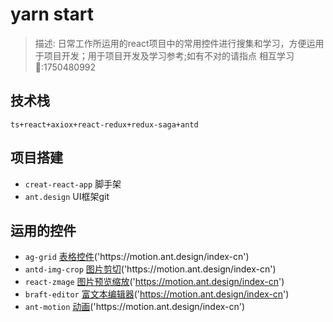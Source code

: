 # yarn start
>描述: 日常工作所运用的react项目中的常用控件进行搜集和学习，方便运用于项目开发；用于项目开发及学习参考;如有不对的请指点 相互学习 🐧:1750480992
## 技术栈
`ts+react+axiox+react-redux+redux-saga+antd`
## 项目搭建
* ` creat-react-app ` 脚手架
* ` ant.design ` UI框架git
## 运用的控件
* `ag-grid` [表格控件]('https://motion.ant.design/index-cn')('https://motion.ant.design/index-cn')
* `antd-img-crop` [图片剪切]('https://github.com/nanxiaobei/antd-img-crop')('https://motion.ant.design/index-cn')
* `react-zmage` [图片预览缩放]('https://zmage.caldis.me/)('https://motion.ant.design/index-cn')
* `braft-editor` [富文本编辑器]('https://braft.margox.cn/)('https://motion.ant.design/index-cn')
* `ant-motion` [动画]('https://motion.ant.design/index-cn')('https://motion.ant.design/index-cn')
